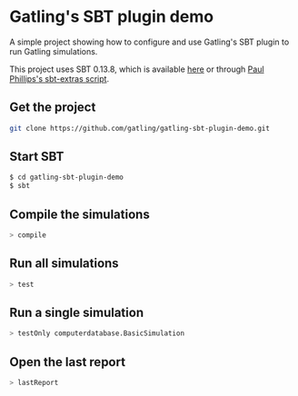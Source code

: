 Gatling's SBT plugin demo
=========================

A simple project showing how to configure and use Gatling's SBT plugin to run Gatling simulations. 

This project uses SBT 0.13.8, which is available [here](http://www.scala-sbt.org/download.html) or through [Paul Phillips's sbt-extras script](https://github.com/paulp/sbt-extras).

Get the project
---------------

```bash
git clone https://github.com/gatling/gatling-sbt-plugin-demo.git
```

Start SBT
---------

```bash
$ cd gatling-sbt-plugin-demo
$ sbt
```

Compile the simulations
-----------------------

```bash
> compile
```

Run all simulations
-------------------

```bash
> test
```

Run a single simulation
-----------------------

```bash
> testOnly computerdatabase.BasicSimulation
```

Open the last report
--------------------

```bash
> lastReport
```
